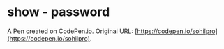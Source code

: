 # show - password

A Pen created on CodePen.io. Original URL: [https://codepen.io/sohilpro](https://codepen.io/sohilpro).

